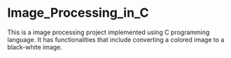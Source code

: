 # Image_Processing_in_C
This is a image processing project implemented using C programming language. It has functionalities that include converting a colored image to a black-white image.   

